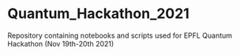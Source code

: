 # Quantum_Hackathon_2021
Repository containing notebooks and scripts used for EPFL Quantum Hackathon (Nov 19th-20th 2021)
